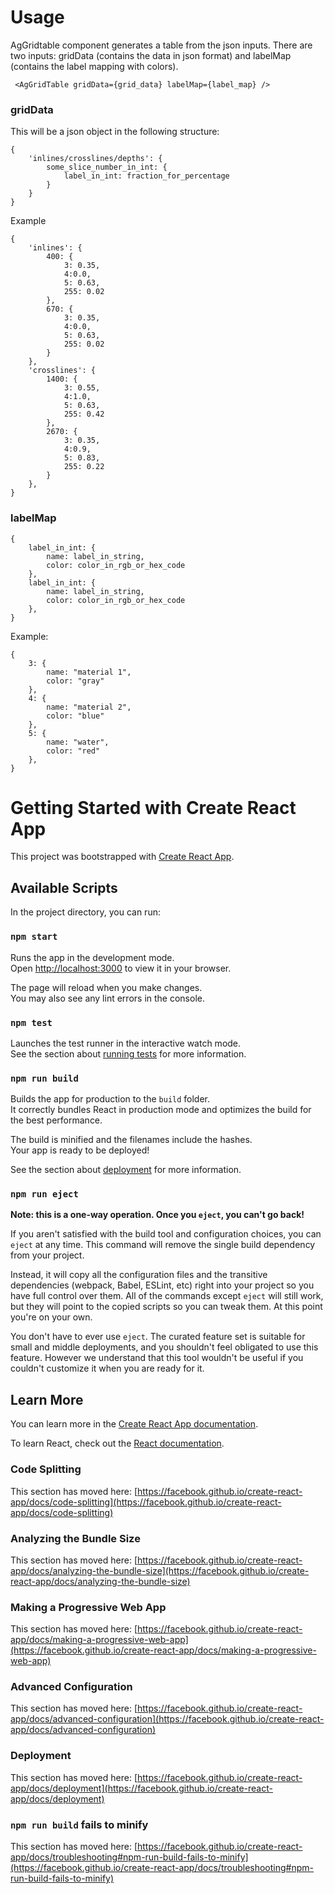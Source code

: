 # Usage

AgGridtable component generates a table from the json inputs. There are two inputs: gridData (contains the data in json format) and labelMap (contains the label mapping with colors).

` <AgGridTable gridData={grid_data} labelMap={label_map} />`

### gridData
This will be a json object in the following structure:
```
{
    'inlines/crosslines/depths': {
        some_slice_number_in_int: {
            label_in_int: fraction_for_percentage    
        }
    }
}
```

Example
```
{
    'inlines': {
        400: {
            3: 0.35,
            4:0.0,
            5: 0.63,
            255: 0.02
        },
        670: {
            3: 0.35,
            4:0.0,
            5: 0.63,
            255: 0.02
        }
    },
    'crosslines': {
        1400: {
            3: 0.55,
            4:1.0,
            5: 0.63,
            255: 0.42
        },
        2670: {
            3: 0.35,
            4:0.9,
            5: 0.83,
            255: 0.22
        }
    },
}
```


### labelMap
```
{
    label_in_int: {
        name: label_in_string,
        color: color_in_rgb_or_hex_code
    },
    label_in_int: {
        name: label_in_string,
        color: color_in_rgb_or_hex_code
    },
}
```

Example:
```
{
    3: {
        name: "material 1",
        color: "gray"
    },
    4: {
        name: "material 2",
        color: "blue"
    },
    5: {
        name: "water",
        color: "red"
    },
}
```

# Getting Started with Create React App

This project was bootstrapped with [Create React App](https://github.com/facebook/create-react-app).

## Available Scripts

In the project directory, you can run:

### `npm start`

Runs the app in the development mode.\
Open [http://localhost:3000](http://localhost:3000) to view it in your browser.

The page will reload when you make changes.\
You may also see any lint errors in the console.

### `npm test`

Launches the test runner in the interactive watch mode.\
See the section about [running tests](https://facebook.github.io/create-react-app/docs/running-tests) for more information.

### `npm run build`

Builds the app for production to the `build` folder.\
It correctly bundles React in production mode and optimizes the build for the best performance.

The build is minified and the filenames include the hashes.\
Your app is ready to be deployed!

See the section about [deployment](https://facebook.github.io/create-react-app/docs/deployment) for more information.

### `npm run eject`

**Note: this is a one-way operation. Once you `eject`, you can't go back!**

If you aren't satisfied with the build tool and configuration choices, you can `eject` at any time. This command will remove the single build dependency from your project.

Instead, it will copy all the configuration files and the transitive dependencies (webpack, Babel, ESLint, etc) right into your project so you have full control over them. All of the commands except `eject` will still work, but they will point to the copied scripts so you can tweak them. At this point you're on your own.

You don't have to ever use `eject`. The curated feature set is suitable for small and middle deployments, and you shouldn't feel obligated to use this feature. However we understand that this tool wouldn't be useful if you couldn't customize it when you are ready for it.

## Learn More

You can learn more in the [Create React App documentation](https://facebook.github.io/create-react-app/docs/getting-started).

To learn React, check out the [React documentation](https://reactjs.org/).

### Code Splitting

This section has moved here: [https://facebook.github.io/create-react-app/docs/code-splitting](https://facebook.github.io/create-react-app/docs/code-splitting)

### Analyzing the Bundle Size

This section has moved here: [https://facebook.github.io/create-react-app/docs/analyzing-the-bundle-size](https://facebook.github.io/create-react-app/docs/analyzing-the-bundle-size)

### Making a Progressive Web App

This section has moved here: [https://facebook.github.io/create-react-app/docs/making-a-progressive-web-app](https://facebook.github.io/create-react-app/docs/making-a-progressive-web-app)

### Advanced Configuration

This section has moved here: [https://facebook.github.io/create-react-app/docs/advanced-configuration](https://facebook.github.io/create-react-app/docs/advanced-configuration)

### Deployment

This section has moved here: [https://facebook.github.io/create-react-app/docs/deployment](https://facebook.github.io/create-react-app/docs/deployment)

### `npm run build` fails to minify

This section has moved here: [https://facebook.github.io/create-react-app/docs/troubleshooting#npm-run-build-fails-to-minify](https://facebook.github.io/create-react-app/docs/troubleshooting#npm-run-build-fails-to-minify)
